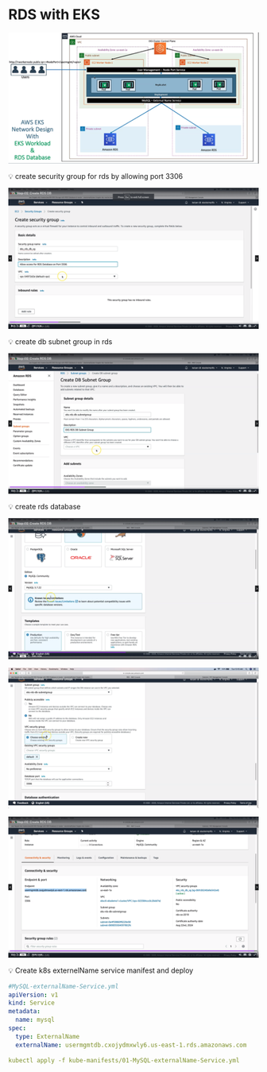 # RDS with EKS

![alt text](image-8.png)

<aside>
💡 create security group for rds by allowing port 3306

</aside>

![alt text](image-9.png)

<aside>
💡 create db subnet group in rds

</aside>

![alt text](image-10.png)

<aside>
💡 create rds database

</aside>


![alt text](image-11.png)

![alt text](image-12.png)

![alt text](image-13.png)

<aside>
💡 Create k8s externelName service manifest and deploy

</aside>

```yaml
#MySQL-externalName-Service.yml
apiVersion: v1
kind: Service
metadata:
  name: mysql
spec:
  type: ExternalName
  externalName: usermgmtdb.cxojydmxwly6.us-east-1.rds.amazonaws.com
```

```yaml
kubectl apply -f kube-manifests/01-MySQL-externalName-Service.yml
```
```